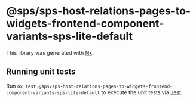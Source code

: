 # @sps/sps-host-relations-pages-to-widgets-frontend-component-variants-sps-lite-default

This library was generated with [Nx](https://nx.dev).

## Running unit tests

Run `nx test @sps/sps-host-relations-pages-to-widgets-frontend-component-variants-sps-lite-default` to execute the unit tests via [Jest](https://jestjs.io).
